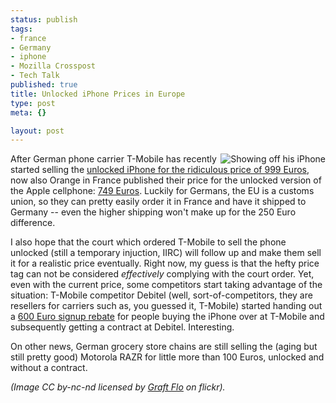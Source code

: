 ```yaml
--- 
status: publish
tags: 
- france
- Germany
- iphone
- Mozilla Crosspost
- Tech Talk
published: true
title: Unlocked iPhone Prices in Europe
type: post
meta: {}

layout: post
---
```

<img src='http://fredericiana.com/wp-content/uploads/2007/11/iphone-show.thumbnail.jpg' alt='Showing off his iPhone' class="alignright" align="right" />After German phone carrier T-Mobile has recently started selling the <a href="http://ap.google.com/article/ALeqM5j5ziUKVTYVq5jFPOtazyEvZ4hFlwD8T2AR903">unlocked iPhone for the ridiculous price of 999 Euros</a>, now also Orange in France published their price for the unlocked version of the Apple cellphone: <a href="http://valleywag.com/tech/iphone/iphones-on-sale-in-france-unlocked-version-cheaper-than-germany-327695.php">749 Euros</a>. Luckily for Germans, the EU is a customs union, so they can pretty easily order it in France and have it shipped to Germany -- even the higher shipping won't make up for the 250 Euro difference.

I also hope that the court which ordered T-Mobile to sell the phone unlocked (still a temporary injuction, IIRC) will follow up and make them sell it for a realistic price eventually. Right now, my guess is that the hefty price tag can not be considered <em>effectively</em> complying with the court order. Yet, even with the current price, some competitors start taking advantage of the situation: T-Mobile competitor Debitel (well, sort-of-competitors, they are resellers for carriers such as, you guessed it, T-Mobile) started handing out a <a href="http://money.cnn.com/news/newsfeeds/articles/newstex/AFX-0013-21254369.htm">600 Euro signup rebate</a> for people buying the iPhone over at T-Mobile and subsequently getting a contract at Debitel. Interesting.

On other news, German grocery store chains are still selling the (aging but still pretty good) Motorola RAZR for little more than 100 Euros, unlocked and without a contract.

<em>(Image CC by-nc-nd licensed by <a href="http://flickr.com/photos/graft/1600789262/">Graft Flo</a> on flickr).</em>
